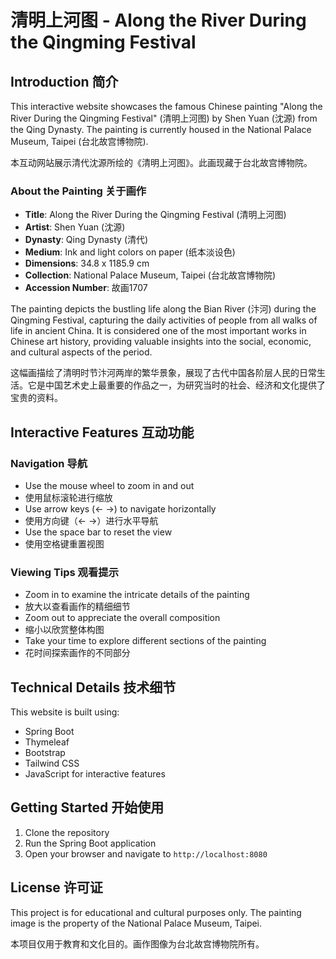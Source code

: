 # 清明上河图 - Along the River During the Qingming Festival

## Introduction 简介

This interactive website showcases the famous Chinese painting "Along the River During the Qingming Festival" (清明上河图) by Shen Yuan (沈源) from the Qing Dynasty. The painting is currently housed in the National Palace Museum, Taipei (台北故宫博物院).

本互动网站展示清代沈源所绘的《清明上河图》。此画现藏于台北故宫博物院。

### About the Painting 关于画作

- **Title**: Along the River During the Qingming Festival (清明上河图)
- **Artist**: Shen Yuan (沈源)
- **Dynasty**: Qing Dynasty (清代)
- **Medium**: Ink and light colors on paper (纸本淡设色)
- **Dimensions**: 34.8 x 1185.9 cm
- **Collection**: National Palace Museum, Taipei (台北故宫博物院)
- **Accession Number**: 故画1707

The painting depicts the bustling life along the Bian River (汴河) during the Qingming Festival, capturing the daily activities of people from all walks of life in ancient China. It is considered one of the most important works in Chinese art history, providing valuable insights into the social, economic, and cultural aspects of the period.

这幅画描绘了清明时节汴河两岸的繁华景象，展现了古代中国各阶层人民的日常生活。它是中国艺术史上最重要的作品之一，为研究当时的社会、经济和文化提供了宝贵的资料。

## Interactive Features 互动功能

### Navigation 导航
- Use the mouse wheel to zoom in and out
- 使用鼠标滚轮进行缩放
- Use arrow keys (← →) to navigate horizontally
- 使用方向键（← →）进行水平导航
- Use the space bar to reset the view
- 使用空格键重置视图

### Viewing Tips 观看提示
- Zoom in to examine the intricate details of the painting
- 放大以查看画作的精细细节
- Zoom out to appreciate the overall composition
- 缩小以欣赏整体构图
- Take your time to explore different sections of the painting
- 花时间探索画作的不同部分

## Technical Details 技术细节

This website is built using:
- Spring Boot
- Thymeleaf
- Bootstrap
- Tailwind CSS
- JavaScript for interactive features

## Getting Started 开始使用

1. Clone the repository
2. Run the Spring Boot application
3. Open your browser and navigate to `http://localhost:8080`

## License 许可证

This project is for educational and cultural purposes only. The painting image is the property of the National Palace Museum, Taipei.

本项目仅用于教育和文化目的。画作图像为台北故宫博物院所有。 